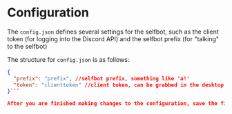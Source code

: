 # Configuration

The `config.json` defines several settings for the selfbot, such as the client token (for logging into the Discord API) and the selfbot prefix (for "talking" to the selfbot)

The structure for `config.json` is as follows:
```json
{
  "prefix": "prefix", //selfbot prefix, something like 'a!'
  "token": "clienttoken" //client token, can be grabbed in the desktop client by going into developer tools > application > local storage, obviously you shouldn't give this to anyone
}```

After you are finished making changes to the configuration, save the file as `config.json`.
